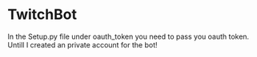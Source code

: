 # TwitchBot

In the Setup.py file under oauth_token you need to pass you oauth token. Untill I created an private account for the bot!
